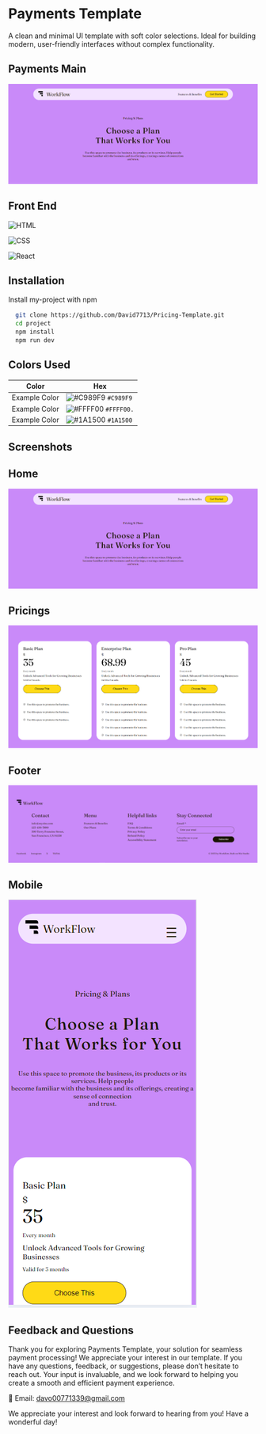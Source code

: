 
# Payments Template 

A clean and minimal UI template with soft color selections. Ideal for building modern, user-friendly interfaces without complex functionality.

  ## Payments Main
![App Screenshot](https://github.com/David7713/Pricing-Template/blob/main/src/assets/Screenshots/Screenshot_1.png?raw=true)


## Front End



![HTML](https://img.shields.io/badge/-HTML-orange?logo=html5&logoColor=white)

![CSS](https://img.shields.io/badge/-CSS-blue?logo=css3&logoColor=white)

![React](https://img.shields.io/badge/-React-blue?logo=react&logoColor=white)


## Installation

Install my-project with npm

```bash
  git clone https://github.com/David7713/Pricing-Template.git
  cd project
  npm install
  npm run dev

```
    
## Colors Used

| Color         | Hex                                                                |
| ------------- | ------------------------------------------------------------------ |
| Example Color | ![#C989F9](https://via.placeholder.com/10/006699?text=+) `#C989F9` |
| Example Color | ![#FFFF00](https://via.placeholder.com/10/10b5cb.?text=+) `#FFFF00.`|
| Example Color | ![#1A1500](https://via.placeholder.com/10/58585f?text=+) `#1A1500` |



## Screenshots
   ## Home
![App Screenshot](https://github.com/David7713/Pricing-Template/blob/main/src/assets/Screenshots/Screenshot_1.png?raw=true)

   ## Pricings
![App Screenshot](https://github.com/David7713/Pricing-Template/blob/main/src/assets/Screenshots/Screenshot_2.png?raw=true)

   ## Footer
![App Screenshot](https://github.com/David7713/Pricing-Template/blob/main/src/assets/Screenshots/Screenshot_3.png?raw=true)

   ## Mobile
![App Screenshot](https://github.com/David7713/Pricing-Template/blob/main/src/assets/Screenshots/Screenshot_4.png?raw=true)

  




## Feedback and Questions
Thank you for exploring Payments Template, your solution for seamless payment processing! We appreciate your interest in our template. If you have any questions, feedback, or suggestions, please don’t hesitate to reach out. Your input is invaluable, and we look forward to helping you create a smooth and efficient payment experience.

📧 Email: davo00771339@gmail.com

We appreciate your interest and look forward to hearing from you! Have a wonderful day!



